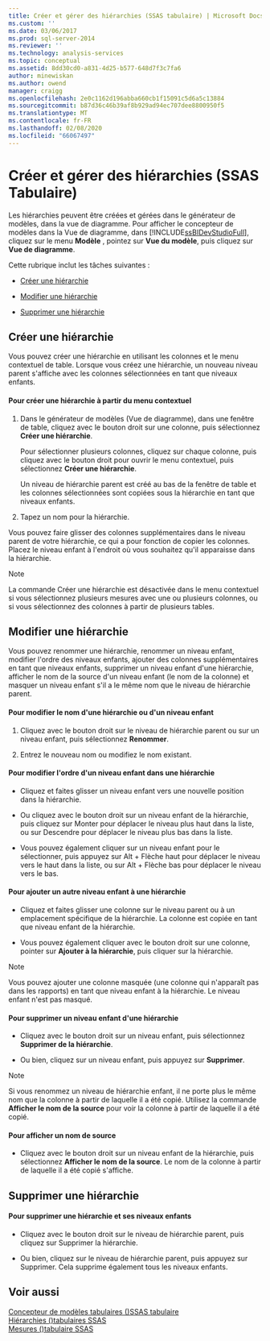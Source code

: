 ```yaml
---
title: Créer et gérer des hiérarchies (SSAS tabulaire) | Microsoft Docs
ms.custom: ''
ms.date: 03/06/2017
ms.prod: sql-server-2014
ms.reviewer: ''
ms.technology: analysis-services
ms.topic: conceptual
ms.assetid: 8dd30cd0-a831-4d25-b577-648d7f3c7fa6
author: minewiskan
ms.author: owend
manager: craigg
ms.openlocfilehash: 2e0c1162d196abba660cb1f15091c5d6a5c13884
ms.sourcegitcommit: b87d36c46b39af8b929ad94ec707dee8800950f5
ms.translationtype: MT
ms.contentlocale: fr-FR
ms.lasthandoff: 02/08/2020
ms.locfileid: "66067497"
---
```

# <a name="create-and-manage-hierarchies-ssas-tabular"></a>Créer et gérer des hiérarchies (SSAS Tabulaire)
  Les hiérarchies peuvent être créées et gérées dans le générateur de modèles, dans la vue de diagramme. Pour afficher le concepteur de modèles dans la Vue de diagramme, dans [!INCLUDE[ssBIDevStudioFull](../../includes/ssbidevstudiofull-md.md)], cliquez sur le menu **Modèle** , pointez sur **Vue du modèle**, puis cliquez sur **Vue de diagramme**.  
  
 Cette rubrique inclut les tâches suivantes :  
  
-   [Créer une hiérarchie](#bkmk_create)  
  
-   [Modifier une hiérarchie](#bkmk_edit)  
  
-   [Supprimer une hiérarchie](#bkmk_delete)  
  
##  <a name="bkmk_create"></a>Créer une hiérarchie  
 Vous pouvez créer une hiérarchie en utilisant les colonnes et le menu contextuel de table. Lorsque vous créez une hiérarchie, un nouveau niveau parent s'affiche avec les colonnes sélectionnées en tant que niveaux enfants.  
  
#### <a name="to-create-a-hierarchy-from-the-context-menu"></a>Pour créer une hiérarchie à partir du menu contextuel  
  
1.  Dans le générateur de modèles (Vue de diagramme), dans une fenêtre de table, cliquez avec le bouton droit sur une colonne, puis sélectionnez **Créer une hiérarchie**.  
  
     Pour sélectionner plusieurs colonnes, cliquez sur chaque colonne, puis cliquez avec le bouton droit pour ouvrir le menu contextuel, puis sélectionnez **Créer une hiérarchie**.  
  
     Un niveau de hiérarchie parent est créé au bas de la fenêtre de table et les colonnes sélectionnées sont copiées sous la hiérarchie en tant que niveaux enfants.  
  
2.  Tapez un nom pour la hiérarchie.  
  
 Vous pouvez faire glisser des colonnes supplémentaires dans le niveau parent de votre hiérarchie, ce qui a pour fonction de copier les colonnes. Placez le niveau enfant à l'endroit où vous souhaitez qu'il apparaisse dans la hiérarchie.  
  
> [!NOTE]  
>  La commande Créer une hiérarchie est désactivée dans le menu contextuel si vous sélectionnez plusieurs mesures avec une ou plusieurs colonnes, ou si vous sélectionnez des colonnes à partir de plusieurs tables.  
  
##  <a name="bkmk_edit"></a>Modifier une hiérarchie  
 Vous pouvez renommer une hiérarchie, renommer un niveau enfant, modifier l'ordre des niveaux enfants, ajouter des colonnes supplémentaires en tant que niveaux enfants, supprimer un niveau enfant d'une hiérarchie, afficher le nom de la source d'un niveau enfant (le nom de la colonne) et masquer un niveau enfant s'il a le même nom que le niveau de hiérarchie parent.  
  
#### <a name="to-change-the-name-of-a-hierarchy-or-child-level"></a>Pour modifier le nom d'une hiérarchie ou d'un niveau enfant  
  
1.  Cliquez avec le bouton droit sur le niveau de hiérarchie parent ou sur un niveau enfant, puis sélectionnez **Renommer**.  
  
2.  Entrez le nouveau nom ou modifiez le nom existant.  
  
#### <a name="to-change-the-order-of-a-child-level-in-a-hierarchy"></a>Pour modifier l'ordre d'un niveau enfant dans une hiérarchie  
  
-   Cliquez et faites glisser un niveau enfant vers une nouvelle position dans la hiérarchie.  
  
-   Ou cliquez avec le bouton droit sur un niveau enfant de la hiérarchie, puis cliquez sur Monter pour déplacer le niveau plus haut dans la liste, ou sur Descendre pour déplacer le niveau plus bas dans la liste.  
  
-   Vous pouvez également cliquer sur un niveau enfant pour le sélectionner, puis appuyez sur Alt + Flèche haut pour déplacer le niveau vers le haut dans la liste, ou sur Alt + Flèche bas pour déplacer le niveau vers le bas.  
  
#### <a name="to-add-another-child-level-to-a-hierarchy"></a>Pour ajouter un autre niveau enfant à une hiérarchie  
  
-   Cliquez et faites glisser une colonne sur le niveau parent ou à un emplacement spécifique de la hiérarchie. La colonne est copiée en tant que niveau enfant de la hiérarchie.  
  
-   Vous pouvez également cliquer avec le bouton droit sur une colonne, pointer sur **Ajouter à la hiérarchie**, puis cliquer sur la hiérarchie.  
  
> [!NOTE]  
>  Vous pouvez ajouter une colonne masquée (une colonne qui n'apparaît pas dans les rapports) en tant que niveau enfant à la hiérarchie. Le niveau enfant n'est pas masqué.  
  
#### <a name="to-remove-a-child-level-from-a-hierarchy"></a>Pour supprimer un niveau enfant d'une hiérarchie  
  
-   Cliquez avec le bouton droit sur un niveau enfant, puis sélectionnez **Supprimer de la hiérarchie**.  
  
-   Ou bien, cliquez sur un niveau enfant, puis appuyez sur **Supprimer**.  
  
> [!NOTE]  
>  Si vous renommez un niveau de hiérarchie enfant, il ne porte plus le même nom que la colonne à partir de laquelle il a été copié. Utilisez la commande **Afficher le nom de la source** pour voir la colonne à partir de laquelle il a été copié.  
  
#### <a name="to-show-a-source-name"></a>Pour afficher un nom de source  
  
-   Cliquez avec le bouton droit sur un niveau enfant de la hiérarchie, puis sélectionnez **Afficher le nom de la source**. Le nom de la colonne à partir de laquelle il a été copié s'affiche.  
  
##  <a name="bkmk_delete"></a>Supprimer une hiérarchie  
  
#### <a name="to-delete-a-hierarchy-and-remove-its-child-levels"></a>Pour supprimer une hiérarchie et ses niveaux enfants  
  
-   Cliquez avec le bouton droit sur le niveau de hiérarchie parent, puis cliquez sur Supprimer la hiérarchie.  
  
-   Ou bien, cliquez sur le niveau de hiérarchie parent, puis appuyez sur Supprimer. Cela supprime également tous les niveaux enfants.  
  
## <a name="see-also"></a>Voir aussi  
 [Concepteur de modèles tabulaires &#40;&#41;SSAS tabulaire](../tabular-model-designer-ssas-tabular.md)   
 [Hiérarchies &#40;&#41;tabulaires SSAS](hierarchies-ssas-tabular.md)   
 [Mesures &#40;&#41;tabulaire SSAS](measures-ssas-tabular.md)  
  
  
